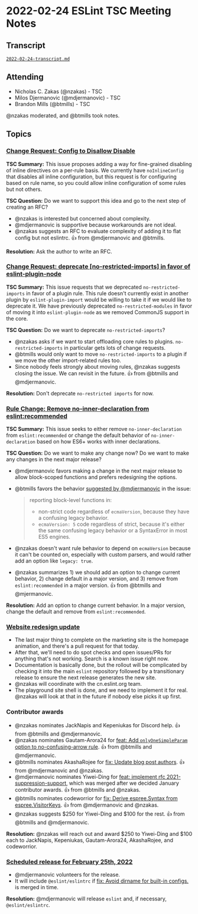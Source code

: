 # 2022-02-24 ESLint TSC Meeting Notes

## Transcript

[`2022-02-24-transcript.md`](2022-02-24-transcript.md)

## Attending

* Nicholas C. Zakas (@nzakas) - TSC
* Milos Djermanovic (@mdjermanovic) - TSC
* Brandon Mills (@btmills) - TSC

@nzakas moderated, and @btmills took notes.

## Topics

### [Change Request: Config to Disallow Disable](https://github.com/eslint/eslint/issues/15631)

**TSC Summary:** This issue proposes adding a way for fine-grained disabling of inline directives on a per-rule basis. We currently have `noInlineConfig` that disables all inline configuration, but this request is for configuring based on rule name, so you could allow inline configuration of some rules but not others.

**TSC Question:** Do we want to support this idea and go to the next step of creating an RFC?

* @nzakas is interested but concerned about complexity.
* @mdjermanovic is supportive because workarounds are not ideal.
* @nzakas suggests an RFC to evaluate complexity of adding it to flat config but not eslintrc. :+1: from @mdjermanovic and @btmills.

**Resolution:** Ask the author to write an RFC.

### [Change Request: deprecate [no-restricted-imports] in favor of eslint-plugin-node](https://github.com/eslint/eslint/issues/15586)

**TSC Summary:** This issue requests that we deprecated `no-restricted-imports` in favor of a plugin rule. This rule doesn't currently exist in another plugin by `eslint-plugin-import` would be willing to take it if we would like to deprecate it. We have previously deprecated `no-restricted-modules` in favor of moving it into `eslint-plugin-node` as we removed CommonJS support in the core.

**TSC Question:** Do we want to deprecate `no-restricted-imports`?

* @nzakas asks if we want to start offloading core rules to plugins. `no-restricted-imports` in particular gets lots of change requests.
* @btmills would only want to move `no-restricted-imports` to a plugin if we move the other import-related rules too.
* Since nobody feels strongly about moving rules, @nzakas suggests closing the issue. We can revisit in the future. :+1: from @btmills and @mdjermanovic.

**Resolution:** Don't deprecate `no-restricted imports` for now.

### [Rule Change: Remove no-inner-declaration from eslint:recommended](https://github.com/eslint/eslint/issues/15576)

**TSC Summary:** This issue seeks to either remove `no-inner-declaration` from `eslint:recommended` or change the default behavior of `no-inner-declaration` based on how ES6+ works with inner declarations.

**TSC Question:** Do we want to make any change now? Do we want to make any changes in the next major release?

* @mdjermanovic favors making a change in the next major release to allow block-scoped functions and prefers redesigning the options.
* @btmills favors the behavior [suggested by @mdjermanovic](https://github.com/eslint/eslint/issues/15576#issuecomment-1049823451) in the issue:

    > reporting block-level functions in:
    >
    > * non-strict code regardless of `ecmaVersion`, because they have a confusing legacy behavior.
    > * `ecmaVersion: 5` code regardless of strict, because it's either the same confusing legacy behavior or a SyntaxError in most ES5 engines.

* @nzakas doesn't want rule behavior to depend on `ecmaVersion` because it can't be counted on, especially with custom parsers, and would rather add an option like `legacy: true`.
* @nzakas summarizes 1) we should add an option to change current behavior, 2) change default in a major version, and 3) remove from `eslint:recommended` in a major version. :+1: from @btmills and @mjermanovic.

**Resolution:** Add an option to change current behavior. In a major version, change the default and remove from `eslint:recommended`.

### [Website redesign update](https://new.eslint.org/)

* The last major thing to complete on the marketing site is the homepage animation, and there's a pull request for that today.
* After that, we'll need to do spot checks and open issues/PRs for anything that's not working. Search is a known issue right now.
* Documentation is basically done, but the rollout will be complicated by checking it into the main `eslint` repository followed by a transitionary release to ensure the next release generates the new site.
* @nzakas will coordinate with the cn.eslint.org team.
* The playground site shell is done, and we need to implement it for real. @nzakas will look at that in the future if nobody else picks it up first.

### Contributor awards

* @nzakas nominates JackNapis and Kepeniukas for Discord help. :+1: from @btmills and @mdjermanovic.
* @nzakas nominates Gautam-Arora24 for [feat: Add `onlyOneSimpleParam` option to no-confusing-arrow rule](https://github.com/eslint/eslint/pull/15566). :+1: from @btmills and @mdjermanovic.
* @btmills nominates AkashaRojee for [fix: Update blog post authors](https://github.com/eslint/website/pull/921). :+1: from @mdjermanovic and @nzakas.
* @mdjermanovic nominates Yiwei-Ding for [feat: implement rfc 2021-suppression-support](https://github.com/eslint/eslint/pull/15459), which was merged after we decided January contributor awards. :+1: from @btmills and @nzakas.
* @btmills nominates codeworrior for [fix: Derive espree.Syntax from espree.VisitorKeys](https://github.com/eslint/espree/pull/532). :+1: from @mdjermanovic and @nzakas.
* @nzakas suggests $250 for Yiwei-Ding and $100 for the rest. :+1: from @btmills and @mdjermanovic.

**Resolution:** @nzakas will reach out and award $250 to Yiwei-Ding and $100 each to JackNapis, Kepeniukas, Gautam-Arora24, AkashaRojee, and codeworrior.

### [Scheduled release for February 25th, 2022](https://github.com/eslint/eslint/issues/15608)

* @mdjermanovic volunteers for the release.
* It will include `@eslint/eslintrc` if [fix: Avoid dirname for built-in configs.](https://github.com/eslint/eslint/pull/15616) is merged in time.

**Resolution:** @mdjermanovic will release `eslint` and, if necessary, `@eslint/eslintrc`.
